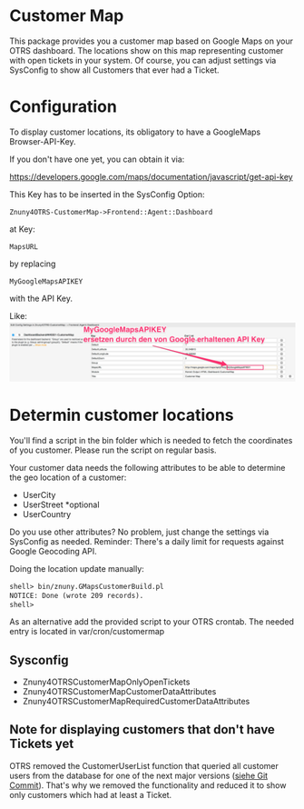 # Customer Map

This package provides you a customer map based on Google Maps on your OTRS dashboard.
The locations show on this map representing customer with open tickets in your system.
Of course, you can adjust settings via SysConfig to show all Customers that ever had a Ticket.

# Configuration

To display customer locations, its obligatory to have a GoogleMaps Browser-API-Key.

If you don't have one yet, you can obtain it via:

https://developers.google.com/maps/documentation/javascript/get-api-key

This Key has to be inserted in the SysConfig Option:
```
Znuny4OTRS-CustomerMap->Frontend::Agent::Dashboard
```
at Key:
```
MapsURL
```
by replacing
```
MyGoogleMapsAPIKEY
```
with the API Key.

Like:
![GoogleMapsAPIKey](doc/de/images/MapKeyInsert.jpg)

# Determin customer locations

You'll find a script in the bin folder which is needed to fetch the coordinates of you customer.
Please run the script on regular basis.

Your customer data needs the following attributes to be able to determine the geo location of a customer:

 - UserCity
 - UserStreet *optional
 - UserCountry

Do you use other attributes? No problem, just change the settings via SysConfig as needed.
Reminder:
There's a daily limit for requests against Google Geocoding API.

Doing the location update manually:

    shell> bin/znuny.GMapsCustomerBuild.pl
    NOTICE: Done (wrote 209 records).
    shell>

As an alternative add the provided script to your OTRS crontab. The needed entry is located in var/cron/customermap

## Sysconfig

 - Znuny4OTRSCustomerMapOnlyOpenTickets
 - Znuny4OTRSCustomerMapCustomerDataAttributes
 - Znuny4OTRSCustomerMapRequiredCustomerDataAttributes

## Note for displaying customers that don't have Tickets yet
OTRS removed the CustomerUserList function that queried all customer users from the database for one of the next major versions ([siehe Git Commit](https://github.com/OTRS/otrs/commit/3a59683b3cd8cf5c1008150706d23677116736fc)). That's why we removed the functionality and reduced it to show only customers which had at least a Ticket.